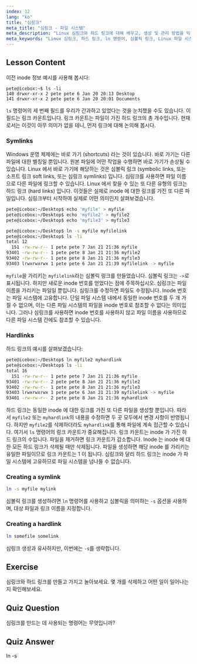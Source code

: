 ```yaml
---
index: 12
lang: "ko"
title: "심링크"
meta_title: "심링크 - 파일 시스템"
meta_description: "Linux 심링크와 하드 링크에 대해 배우고, 생성 및 관리 방법을 익힙니다. 이 초보자 친화적인 가이드를 통해 차이점과 사용 사례를 이해하세요."
meta_keywords: "Linux 심링크, 하드 링크, ln 명령어, 심볼릭 링크, Linux 파일 시스템, Linux 튜토리얼, 초보자 Linux"
---
```


## Lesson Content

이전 inode 정보 예시를 사용해 봅시다:

```plaintext
pete@icebox:~$ ls -li
140 drwxr-xr-x 2 pete pete 6 Jan 20 20:13 Desktop
141 drwxr-xr-x 2 pete pete 6 Jan 20 20:01 Documents
```

`ls` 명령어의 세 번째 필드를 우리가 간과하고 있었다는 것을 눈치챘을 수도 있습니다. 이 필드는 링크 카운트입니다. 링크 카운트는 파일이 가진 하드 링크의 총 개수입니다. 현재로서는 이것이 아무 의미가 없을 테니, 먼저 링크에 대해 논의해 봅시다.

### Symlinks

Windows 운영 체제에는 바로 가기 (shortcuts) 라는 것이 있습니다. 바로 가기는 다른 파일에 대한 별칭일 뿐입니다. 원본 파일에 어떤 작업을 수행하면 바로 가기가 손상될 수 있습니다. Linux 에서 바로 가기에 해당하는 것은 심볼릭 링크 (symbolic links, 또는 소프트 링크 soft links, 또는 심링크 symlinks) 입니다. 심링크를 사용하면 파일 이름으로 다른 파일에 링크할 수 있습니다. Linux 에서 찾을 수 있는 또 다른 유형의 링크는 하드 링크 (hard links) 입니다. 이것들은 실제로 inode 에 대한 링크를 가진 또 다른 파일입니다. 심링크부터 시작하여 실제로 어떤 의미인지 살펴보겠습니다.

```bash
pete@icebox:~/Desktop$ echo 'myfile' > myfile
pete@icebox:~/Desktop$ echo 'myfile2' > myfile2
pete@icebox:~/Desktop$ echo 'myfile3' > myfile3

pete@icebox:~/Desktop$ ln -s myfile myfilelink
pete@icebox:~/Desktop$ ls -li
total 12
  151 -rw-rw-r-- 1 pete pete 7 Jan 21 21:36 myfile
93401 -rw-rw-r-- 1 pete pete 8 Jan 21 21:36 myfile2
93402 -rw-rw-r-- 1 pete pete 8 Jan 21 21:36 myfile3
93403 lrwxrwxrwx 1 pete pete 6 Jan 21 21:39 myfilelink -> myfile
```

`myfile`을 가리키는 `myfilelink`라는 심볼릭 링크를 만들었습니다. 심볼릭 링크는 `->`로 표시됩니다. 하지만 새로운 inode 번호를 얻었다는 점에 주목하십시오. 심링크는 파일 이름을 가리키는 파일일 뿐입니다. 심링크를 수정하면 파일도 수정됩니다. Inode 번호는 파일 시스템에 고유합니다. 단일 파일 시스템 내에서 동일한 inode 번호를 두 개 가질 수 없으며, 이는 다른 파일 시스템의 파일을 inode 번호로 참조할 수 없다는 의미입니다. 그러나 심링크를 사용하면 inode 번호를 사용하지 않고 파일 이름을 사용하므로 다른 파일 시스템 간에도 참조할 수 있습니다.

### Hardlinks

하드 링크의 예시를 살펴보겠습니다:

```bash
pete@icebox:~/Desktop$ ln myfile2 myhardlink
pete@icebox:~/Desktop$ ls -li
total 16
  151 -rw-rw-r-- 1 pete pete 7 Jan 21 21:36 myfile
93401 -rw-rw-r-- 2 pete pete 8 Jan 21 21:36 myfile2
93402 -rw-rw-r-- 1 pete pete 8 Jan 21 21:36 myfile3
93403 lrwxrwxrwx 1 pete pete 6 Jan 21 21:39 myfilelink -> myfile
93401 -rw-rw-r-- 2 pete pete 8 Jan 21 21:36 myhardlink
```

하드 링크는 동일한 inode 에 대한 링크를 가진 또 다른 파일을 생성할 뿐입니다. 따라서 `myfile2` 또는 `myhardlink`의 내용을 수정하면 두 곳 모두에서 변경 사항이 반영됩니다. 하지만 `myfile2`를 삭제하더라도 `myhardlink`를 통해 파일에 계속 접근할 수 있습니다. 여기서 `ls` 명령어의 링크 카운트가 중요해집니다. 링크 카운트는 inode 가 가진 하드 링크의 수입니다. 파일을 제거하면 링크 카운트가 감소합니다. Inode 는 inode 에 대한 모든 하드 링크가 삭제될 때만 삭제됩니다. 파일을 생성하면 해당 inode 를 가리키는 유일한 파일이므로 링크 카운트는 1 이 됩니다. 심링크와 달리 하드 링크는 inode 가 파일 시스템에 고유하므로 파일 시스템을 넘나들 수 없습니다.

### Creating a symlink

```bash
ln -s myfile mylink
```

심볼릭 링크를 생성하려면 `ln` 명령어를 사용하고 심볼릭을 의미하는 `-s` 옵션을 사용하며, 대상 파일과 링크 이름을 지정합니다.

### Creating a hardlink

```bash
ln somefile somelink
```

심링크 생성과 유사하지만, 이번에는 `-s`를 생략합니다.

## Exercise

심링크와 하드 링크를 만들고 가지고 놀아보세요. 몇 개를 삭제하고 어떤 일이 일어나는지 확인해보세요.

## Quiz Question

심링크를 만드는 데 사용되는 명령어는 무엇입니까?

## Quiz Answer

ln -s
